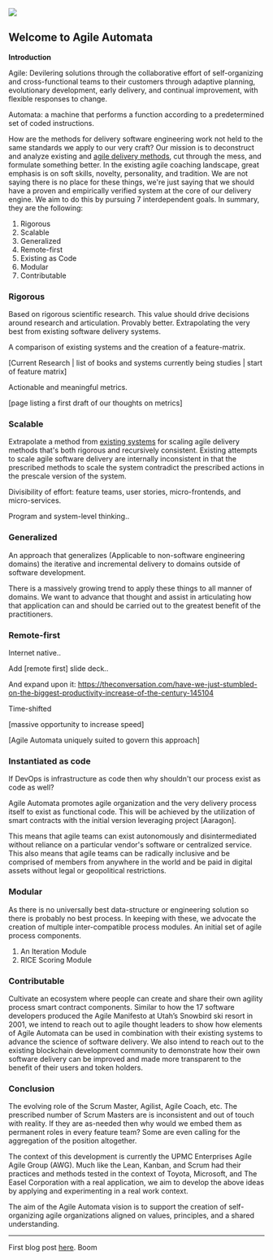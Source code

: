 ![](https://i.imgur.com/Xw7Ns35.gif)

## Welcome to Agile Automata

**Introduction**

Agile: Devilering solutions through the collaborative effort of self-organizing and cross-functional teams to their customers through adaptive planning, evolutionary development, early delivery, and continual improvement, with flexible responses to change.

Automata: a machine that performs a function according to a predetermined set of coded instructions.

How are the methods for delivery software engineering work not held to the same standards we apply to our very craft? Our mission is to deconstruct and analyze existing and [agile delivery methods](https://miro.medium.com/max/2400/1*jfJgrW5L6jpiKivCbr8fQA.jpeg), cut through the mess, and formulate something better. In the existing agile coaching landscape, great emphasis is on soft skills, novelty, personality, and tradition. We are not saying there is no place for these things, we're just saying that we should have a proven and empirically verified system at the core of our delivery engine. We aim to do this by pursuing 7 interdependent goals. In summary, they are the following:

1.  Rigorous
2.  Scalable
3.  Generalized
4.  Remote-first
5.  Existing as Code
6.  Modular
7.  Contributable

### Rigorous

Based on rigorous scientific research. This value should drive decisions around research and articulation. Provably better. Extrapolating the very best from existing software delivery systems. 

A comparison of existing systems and the creation of a feature-matrix. 

\[Current Research | list of books and systems currently being studies | start of feature matrix\]

Actionable and meaningful metrics. 

\[page listing a first draft of our thoughts on metrics\]

### Scalable

Extrapolate a method from [existing systems](https://i.imgur.com/QzcBwb6.png) for scaling agile delivery methods that's both rigorous and recursively consistent. Existing attempts to scale agile software delivery are internally inconsistent in that the prescribed methods to scale the system contradict the prescribed actions in the prescale version of the system. 

Divisibility of effort: feature teams, user stories, micro-frontends, and micro-services. 

Program and system-level thinking..

### Generalized

An approach that generalizes (Applicable to non-software engineering domains) the iterative and incremental delivery to domains outside of software development. 

There is a massively growing trend to apply these things to all manner of domains. We want to advance that thought and assist in articulating how that application can and should be carried out to the greatest benefit of the practitioners. 

### Remote-first

Internet native..

Add \[remote first\] slide deck..

And expand upon it: https://theconversation.com/have-we-just-stumbled-on-the-biggest-productivity-increase-of-the-century-145104

Time-shifted 

\[massive opportunity to increase speed\]

\[Agile Automata uniquely suited to govern this approach\]

### Instantiated as code

If DevOps is infrastructure as code then why shouldn't our process exist as code as well?

Agile Automata promotes agile organization and the very delivery process itself to exist as functional code. This will be achieved by the utilization of smart contracts with the initial version leveraging project \[Aaragon\].

This means that agile teams can exist autonomously and disintermediated without reliance on a particular vendor's software or centralized service. This also means that agile teams can be radically inclusive and be comprised of members from anywhere in the world and be paid in digital assets without legal or geopolitical restrictions.

### Modular

As there is no universally best data-structure or engineering solution so there is probably no best process. In keeping with these, we advocate the creation of multiple inter-compatible process modules. An initial set of agile process components. 

1.  An Iteration Module
2.  RICE Scoring Module

### Contributable

Cultivate an ecosystem where people can create and share their own agility process smart contract components. Similar to how the 17 software developers produced the Agile Manifesto at Utah’s Snowbird ski resort in 2001, we intend to reach out to agile thought leaders to show how elements of Agile Automata can be used in combination with their existing systems to advance the science of software delivery. We also intend to reach out to the existing blockchain development community to demonstrate how their own software delivery can be improved and made more transparent to the benefit of their users and token holders. 

### Conclusion

The evolving role of the Scrum Master, Agilist, Agile Coach, etc. The prescribed number of Scrum Masters are is inconsistent and out of touch with reality. If they are as-needed then why would we embed them as permanent roles in every feature team? Some are even calling for the aggregation of the position altogether. 

The context of this development is currently the UPMC Enterprises Agile Agile Group (AWG). Much like the Lean, Kanban, and Scrum had their practices and methods tested in the context of Toyota, Microsoft, and The Easel Corporation with a real application, we aim to develop the above ideas by applying and experimenting in a real work context. 

The aim of the Agile Automata vision is to support the creation of self-organizing agile organizations aligned on values, principles, and a shared understanding. 

---

First blog post [here](test.md). Boom
